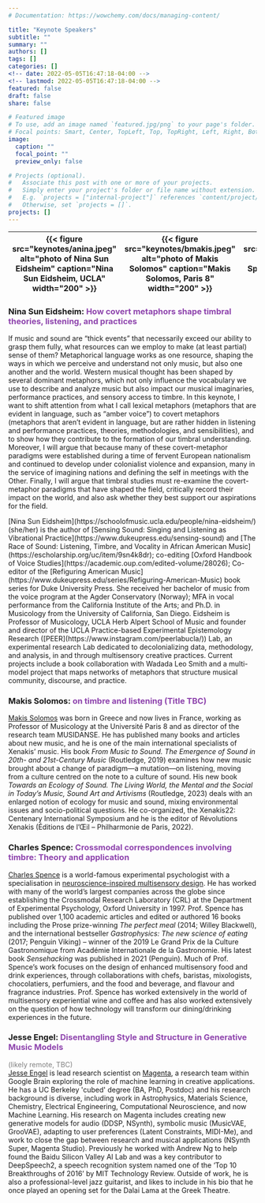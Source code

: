 ```yaml
---
# Documentation: https://wowchemy.com/docs/managing-content/

title: "Keynote Speakers"
subtitle: ""
summary: ""
authors: []
tags: []
categories: []
<!-- date: 2022-05-05T16:47:18-04:00 -->
<!-- lastmod: 2022-05-05T16:47:18-04:00 -->
featured: false
draft: false
share: false

# Featured image
# To use, add an image named `featured.jpg/png` to your page's folder.
# Focal points: Smart, Center, TopLeft, Top, TopRight, Left, Right, BottomLeft, Bottom, BottomRight.
image:
  caption: ""
  focal_point: ""
  preview_only: false

# Projects (optional).
#   Associate this post with one or more of your projects.
#   Simply enter your project's folder or file name without extension.
#   E.g. `projects = ["internal-project"]` references `content/project/deep-learning/index.md`.
#   Otherwise, set `projects = []`.
projects: []
---
```


<center>

| {{< figure src="keynotes/anina.jpeg" alt="photo of Nina Sun Eidsheim" caption="Nina Sun Eidsheim, UCLA" width="200" >}} | {{< figure src="keynotes/bmakis.jpeg" alt="photo of Makis Solomos" caption="Makis Solomos, Paris 8" width="200" >}} | {{< figure src="keynotes/charles.jpeg" alt="photo of Charles Spence" caption="Charles Spence, Oxford" width="200" >}} | {{< figure src="keynotes/jesse.jpeg" alt="photo of Jesse Engel" caption="Jesse Engel, Google" width="200" >}} |
| :---------------------------------------------------------------------------------------------------------------------: | :-----------------------------------------------------------------------------------------------------------------: | :-------------------------------------------------------------------------------------------------------------------: | :-----------------------------------------------------------------------------------------------------------: |

</center>

### Nina Sun Eidsheim: <span style="color:#8E44AD">How covert metaphors shape timbral theories, listening, and practices</span>

If music and sound are “thick events” that necessarily exceed our ability to grasp them fully, what resources can we employ to make (at least partial) sense of them? Metaphorical language works as one resource, shaping the ways in which we perceive and understand not only music, but also one another and the world. Western musical thought has been shaped by several dominant metaphors, which not only influence the vocabulary we use to describe and analyze music but also impact our musical imaginaries, performance practices, and sensory access to timbre. In this keynote, I want to shift attention from what I call lexical metaphors (metaphors that are evident in language, such as “amber voice”) to covert metaphors (metaphors that aren’t evident in language, but are rather hidden in listening and performance practices, theories, methodologies, and sensibilities), and to show how they contribute to the formation of our timbral understanding. Moreover, I will argue that because many of these covert-metaphor paradigms were established during a time of fervent European nationalism and continued to develop under colonialist violence and expansion, many in the service of imagining nations and defining the self in meetings with the Other. Finally, I will argue that timbral studies must re-examine the covert-metaphor paradigms that have shaped the field, critically record their impact on the world, and also ask whether they best support our aspirations for the field.

<div class="boxed-bio">
[Nina Sun Eidsheim](https://schoolofmusic.ucla.edu/people/nina-eidsheim/) (she/her) is the author of [Sensing Sound: Singing and Listening as Vibrational Practice](https://www.dukeupress.edu/sensing-sound) and [The Race of Sound: Listening, Timbre, and Vocality in African American Music](https://escholarship.org/uc/item/9sn4k8dr); co-editing [Oxford Handbook of Voice Studies](https://academic.oup.com/edited-volume/28026); Co-editor of the [Refiguring American Music](https://www.dukeupress.edu/series/Refiguring-American-Music) book series for Duke University Press. She received her bachelor of music from the voice program at the Agder Conservatory (Norway); MFA in vocal performance from the California Institute of the Arts; and Ph.D. in Musicology from the University of California, San Diego. Eidsheim is Professor of Musicology, UCLA Herb Alpert School of Music and founder and director of the UCLA Practice-based Experimental Epistemology Research ([PEER](https://www.instagram.com/peerlabucla/)) Lab, an experimental research Lab dedicated to decolonializing data, methodology, and analysis, in and through multisensory creative practices. Current projects include a book collaboration with Wadada Leo Smith and a multi-model project that maps networks of metaphors that structure musical community, discourse, and practice.
</div>

### Makis Solomos: <span style="color:#8E44AD">on timbre and listening (Title TBC)</span>

[Makis Solomos](https://musidanse.univ-paris8.fr/makis-solomos) was born in Greece and now lives in France, working as Professor of Musicology at the Université Paris 8 and as director of the research team MUSIDANSE. He has published many books and articles about new music, and he is one of the main international specialists of Xenakis’ music. His book _From Music to Sound. The Emergence of Sound in 20th- and 21st-Century Music_ (Routledge, 2019) examines how new music brought about a change of paradigm—a mutation—on listening, moving from a culture centred on the note to a culture of sound. His new book _Towards an Ecology of Sound. The Living World, the Mental and the Social in Today’s Music, Sound Art and Artivisms_ (Routledge, 2023) deals with an enlarged notion of ecology for music and sound, mixing environmental issues and socio-political questions. He co-organized, the Xenakis22: Centenary International Symposium and he is the editor of Révolutions Xenakis (Éditions de l’Œil – Philharmonie de Paris, 2022).

### Charles Spence: <span style="color:#8E44AD">Crossmodal correspondences involving timbre: Theory and application</span>

[Charles Spence](https://www.psy.ox.ac.uk/people/charles-spence) is a world-famous experimental psychologist with a specialisation in [neuroscience-inspired multisensory design](https://vimeo.com/170509976). He has worked with many of the world’s largest companies across the globe since establishing the Crossmodal Research Laboratory (CRL) at the Department of Experimental Psychology, Oxford University in 1997. Prof. Spence has published over 1,100 academic articles and edited or authored 16 books including the Prose prize-winning _The perfect meal_ (2014; Willey Blackwell), and the international bestseller _Gastrophysics: The new science of eating_ (2017; Penguin Viking) – winner of the 2019 Le Grand Prix de la Culture Gastronomique from Académie Internationale de la Gastronomie. His latest book _Sensehacking_ was published in 2021 (Penguin). Much of Prof. Spence’s work focuses on the design of enhanced multisensory food and drink experiences, through collaborations with chefs, baristas, mixologists, chocolatiers, perfumiers, and the food and beverage, and flavour and fragrance industries. Prof. Spence has worked extensively in the world of multisensory experiential wine and coffee and has also worked extensively on the question of how technology will transform our dining/drinking experiences in the future.

### Jesse Engel: <span style="color:#8E44AD">Disentangling Style and Structure in Generative Music Models</span>

<span style="color:gray;">(likely remote, TBC)</span> </br>
[Jesse Engel](https://research.google/people/JesseEngel/) is lead research scientist on [Magenta](https://magenta.tensorflow.org/), a research team within Google Brain exploring the role of machine learning in creative applications. He has a UC Berkeley 'cubed' degree (BA, PhD, Postdoc) and his research background is diverse, including work in Astrophysics, Materials Science, Chemistry, Electrical Engineering, Computational Neuroscience, and now Machine Learning. His research on Magenta includes creating new generative models for audio (DDSP, NSynth), symbolic music (MusicVAE, GrooVAE), adapting to user preferences (Latent Constraints, MIDI-Me), and work to close the gap between research and musical applications (NSynth Super, Magenta Studio). Previously he worked with Andrew Ng to help found the Baidu Silicon Valley AI Lab and was a key contributor to DeepSpeech2, a speech recognition system named one of the ‘Top 10 Breakthroughs of 2016’ by MIT Technology Review. Outside of work, he is also a professional-level jazz guitarist, and likes to include in his bio that he once played an opening set for the Dalai Lama at the Greek Theatre.
